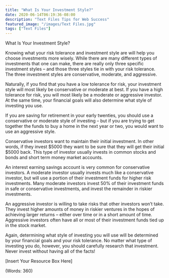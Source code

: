 ```yaml
---
title: "What Is Your Investment Style?"
date: 2020-06-14T06:19:36-08:00
description: "Text Files Tips for Web Success"
featured_image: "/images/Text Files.jpg"
tags: ["Text Files"]
---
```


What Is Your Investment Style?


Knowing what your risk tolerance and investment style are will help you choose investments more wisely. While there are many different types of investments that one can make, there are really only three specific investment styles – and those three styles tie in with your risk tolerance. The three investment styles are conservative, moderate, and aggressive.

Naturally, if you find that you have a low tolerance for risk, your investment style will most likely be conservative or moderate at best. If you have a high tolerance for risk, you will most likely be a moderate or aggressive investor. At the same time, your financial goals will also determine what style of investing you use.

If you are saving for retirement in your early twenties, you should use a conservative or moderate style of investing – but if you are trying to get together the funds to buy a home in the next year or two, you would want to use an aggressive style.

Conservative investors want to maintain their initial investment. In other words, if they invest $5000 they want to be sure that they will get their initial $5000 back. This type of investor usually invests in common stocks and bonds and short term money market accounts.

An interest earning savings account is very common for conservative investors. 
A moderate investor usually invests much like a conservative investor, but will use a portion of their investment funds for higher risk investments. Many moderate investors invest 50% of their investment funds in safe or conservative investments, and invest the remainder in riskier investments.

An aggressive investor is willing to take risks that other investors won’t take. They invest higher amounts of money in riskier ventures in the hopes of achieving larger returns – either over time or in a short amount of time. Aggressive investors often have all or most of their investment funds tied up in the stock market.

Again, determining what style of investing you will use will be determined by your financial goals and your risk tolerance. No matter what type of investing you do, however, you should carefully research that investment. Never invest without having all of the facts!


[Insert Your Resource Box Here]

(Words: 360)



